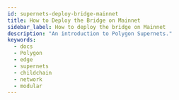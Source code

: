 ```yaml
---
id: supernets-deploy-bridge-mainnet
title: How to Deploy the Bridge on Mainnet
sidebar_label: How to deploy the bridge on Mainnet
description: "An introduction to Polygon Supernets."
keywords:
  - docs
  - Polygon
  - edge
  - supernets
  - childchain
  - network
  - modular
---
```

